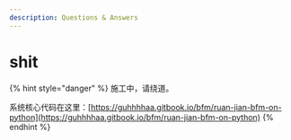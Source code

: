 ```yaml
---
description: Questions & Answers
---
```


# shit

{% hint style="danger" %}
施工中，请绕道。  
  
系统核心代码在这里：[https://guhhhhaa.gitbook.io/bfm/ruan-jian-bfm-on-python](https://guhhhhaa.gitbook.io/bfm/ruan-jian-bfm-on-python)
{% endhint %}

